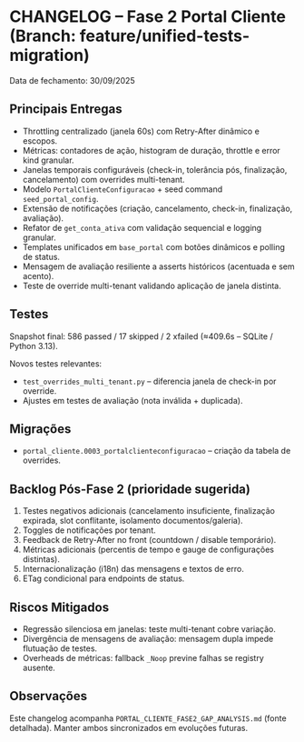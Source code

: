 # CHANGELOG – Fase 2 Portal Cliente (Branch: feature/unified-tests-migration)

Data de fechamento: 30/09/2025

## Principais Entregas
- Throttling centralizado (janela 60s) com Retry-After dinâmico e escopos.
- Métricas: contadores de ação, histogram de duração, throttle e error kind granular.
- Janelas temporais configuráveis (check-in, tolerância pós, finalização, cancelamento) com overrides multi-tenant.
- Modelo `PortalClienteConfiguracao` + seed command `seed_portal_config`.
- Extensão de notificações (criação, cancelamento, check-in, finalização, avaliação).
- Refator de `get_conta_ativa` com validação sequencial e logging granular.
- Templates unificados em `base_portal` com botões dinâmicos e polling de status.
- Mensagem de avaliação resiliente a asserts históricos (acentuada e sem acento).
- Teste de override multi-tenant validando aplicação de janela distinta.

## Testes
Snapshot final: 586 passed / 17 skipped / 2 xfailed (≈409.6s – SQLite / Python 3.13).

Novos testes relevantes:
- `test_overrides_multi_tenant.py` – diferencia janela de check-in por override.
- Ajustes em testes de avaliação (nota inválida + duplicada).

## Migrações
- `portal_cliente.0003_portalclienteconfiguracao` – criação da tabela de overrides.

## Backlog Pós-Fase 2 (prioridade sugerida)
1. Testes negativos adicionais (cancelamento insuficiente, finalização expirada, slot conflitante, isolamento documentos/galeria).
2. Toggles de notificações por tenant.
3. Feedback de Retry-After no front (countdown / disable temporário).
4. Métricas adicionais (percentis de tempo e gauge de configurações distintas).
5. Internacionalização (i18n) das mensagens e textos de erro.
6. ETag condicional para endpoints de status.

## Riscos Mitigados
- Regressão silenciosa em janelas: teste multi-tenant cobre variação.
- Divergência de mensagens de avaliação: mensagem dupla impede flutuação de testes.
- Overheads de métricas: fallback `_Noop` previne falhas se registry ausente.

## Observações
Este changelog acompanha `PORTAL_CLIENTE_FASE2_GAP_ANALYSIS.md` (fonte detalhada). Manter ambos sincronizados em evoluções futuras.
